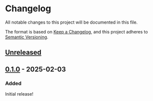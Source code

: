 # Changelog

All notable changes to this project will be documented in this file.

The format is based on [Keep a Changelog](https://keepachangelog.com/en/1.1.0/),
and this project adheres to [Semantic Versioning](https://semver.org/spec/v2.0.0.html).

## [Unreleased]

## [0.1.0] - 2025-02-03

### Added

Initial release!

[unreleased]: https://github.com/lumin-org/version-bumper/compare/v0.1.0...HEAD
[0.1.0]: https://github.com/lumin-org/version-bumper/tag/v0.1.0
